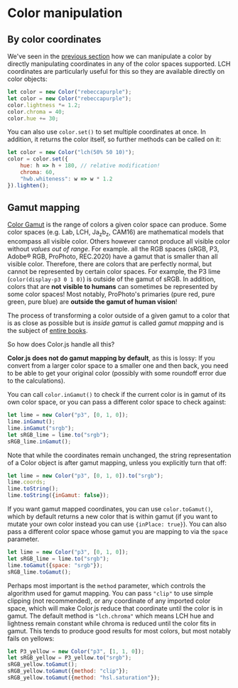 # Color manipulation

## By color coordinates

We've seen in the [previous section](the-color-object) how we can manipulate a color
by directly manipulating coordinates in any of the color spaces supported.
LCH coordinates are particularly useful for this so they are available directly on color objects:

```js
let color = new Color("rebeccapurple");
let color = new Color("rebeccapurple");
color.lightness *= 1.2;
color.chroma = 40;
color.hue += 30;
```

You can also use `color.set()` to set multiple coordinates at once.
In addition, it returns the color itself, so further methods can be called on it:

```js
let color = new Color("lch(50% 50 10)");
color = color.set({
	hue: h => h + 180, // relative modification!
	chroma: 60,
	"hwb.whiteness": w => w * 1.2
}).lighten();
```

## Gamut mapping

[Color Gamut](https://en.wikipedia.org/wiki/Gamut) is the range of colors a given color space can produce.
Some color spaces (e.g. Lab, LCH, Ja<sub>z</sub>b<sub>z</sub>, CAM16) are mathematical models that encompass all visible color.
Others however cannot produce all visible color without *values out of range*.
For example. all the RGB spaces (sRGB, P3, Adobe® RGB, ProPhoto, REC.2020) have a gamut that is smaller than all visible color.
Therefore, there are colors that are perfectly normal, but cannot be represented by certain color spaces.
For example, the P3 lime (`color(display-p3 0 1 0)`) is outside of the gamut of sRGB.
In addition, colors that are **not visible to humans** can sometimes be represented by some color spaces!
Most notably, ProPhoto's primaries (pure red, pure green, pure blue) are **outside the gamut of human vision**!

The process of transforming a color outside of a given gamut to a color that is as close as possible but is *inside gamut* is called *gamut mapping* and is the subject of [entire books](https://www.google.com/books/edition/Color_Gamut_Mapping/Yy0uK3pvfRMC?hl=en&gbpv=1&printsec=frontcover).

So how does Color.js handle all this?

**Color.js does not do gamut mapping by default**, as this is lossy: If you convert from a larger color space to a smaller one and then back, you need to be able to get your original color (possibly with some roundoff error due to the calculations).

You can call `color.inGamut()` to check if the current color is in gamut of its own color space, or you can pass a different color space to check against:

```js
let lime = new Color("p3", [0, 1, 0]);
lime.inGamut();
lime.inGamut("srgb");
let sRGB_lime = lime.to("srgb");
sRGB_lime.inGamut();
```

Note that while the coordinates remain unchanged, the string representation of a Color object is after gamut mapping, unless you explicitly turn that off:

```js
let lime = new Color("p3", [0, 1, 0]).to("srgb");
lime.coords;
lime.toString();
lime.toString({inGamut: false});
```


If you want gamut mapped coordinates, you can use `color.toGamut()`, which by default returns a new color that is within gamut (if you want to mutate your own color instead you can use `{inPlace: true}`).
You can also pass a different color space whose gamut you are mapping to via the `space` parameter.

```js
let lime = new Color("p3", [0, 1, 0]);
let sRGB_lime = lime.to("srgb");
lime.toGamut({space: "srgb"});
sRGB_lime.toGamut();
```

Perhaps most important is the `method` parameter, which controls the algorithm used for gamut mapping.
You can pass `"clip"` to use simple clipping (not recommended), or any coordinate of any imported color space, which will make Color.js reduce that coordinate until the color is in gamut.
The default method is `"lch.chroma"` which means LCH hue and lightness remain constant while chroma is reduced until the color fits in gamut.
This tends to produce good results for most colors, but most notably fails on yellows:

```js
let P3_yellow = new Color("p3", [1, 1, 0]);
let sRGB_yellow = P3_yellow.to("srgb");
sRGB_yellow.toGamut();
sRGB_yellow.toGamut({method: "clip"});
sRGB_yellow.toGamut({method: "hsl.saturation"});
```
